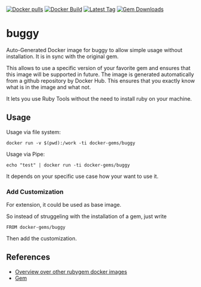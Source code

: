 [![Docker pulls](https://img.shields.io/docker/pulls/rubygem/buggy.svg)](https://hub.docker.com/r/rubygem/buggy/)
[![Docker Build](https://img.shields.io/docker/automated/rubygem/buggy.svg)](https://hub.docker.com/r/rubygem/buggy/)
[![Latest Tag](https://img.shields.io/github/tag/docker-rubygem/buggy.svg)](https://hub.docker.com/r/rubygem/buggy/)
[![Gem Downloads](https://img.shields.io/gem/dt/buggy.svg)](https://rubygems.org/gems/buggy/)
# buggy

Auto-Generated Docker image for buggy to allow simple usage without installation.
It is in sync with the original gem.

This allows to use a specific version of your favorite gem and ensures that this image will be supported in future.
The image is generated automatically from a github repository by Docker Hub.
This ensures that you exactly know what is in the image and what not.

It lets you use Ruby Tools without the need to install ruby on your machine.

## Usage

Usage via file system:

`docker run -v $(pwd):/work -ti docker-gems/buggy`

Usage via Pipe:

`echo "test" | docker run -ti docker-gems/buggy`

It depends on your specific use case how your want to use it.

### Add Customization

For extension, it could be used as base image.

So instead of struggeling with the installation of a gem, just write

`FROM docker-gems/buggy`

Then add the customization.

## References

 - [Overview over other rubygem docker images](https://github.com/thinkbot/docker-rubygem)
 - [Gem](https://rubygems.org/gems/buggy/)
